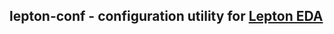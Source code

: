 ## lepton-conf - configuration utility for [Lepton EDA](https://github.com/lepton-eda/lepton-eda)


